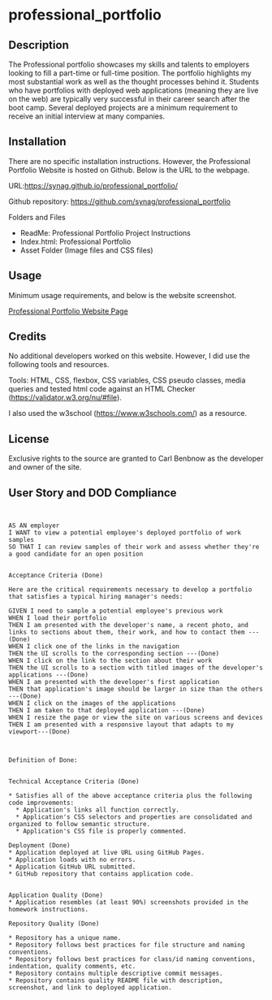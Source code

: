 # professional_portfolio

## Description 

The Professional portfolio showcases my skills and talents to employers looking to fill a part-time or full-time position. The portfolio highlights my most substantial work as well as the thought processes behind it. Students who have portfolios with deployed web applications (meaning they are live on the web) are typically very successful in their career search after the boot camp. Several deployed projects are a minimum requirement to receive an initial interview at many companies. 



## Installation

There are no specific installation instructions. However, the Professional Portfolio Website is hosted on Github. Below is the URL to the webpage. 

URL:https://synag.github.io/professional_portfolio/

Github repository: https://github.com/synag/professional_portfolio

Folders and Files
- ReadMe: Professional Portfolio Project Instructions
- Index.html: Professional Portfolio 
- Asset Folder (Image files and CSS files)


## Usage 

Minimum usage requirements, and below is the website screenshot.


[Professional Portfolio Website Page](assets/image/screenshot.png)



## Credits

No additional developers worked on this website. However, I did use the following tools and resources. 

Tools: HTML, CSS, flexbox, CSS variables, CSS pseudo classes,  media queries and tested html code against an HTML Checker (https://validator.w3.org/nu/#file). 

I also used the w3school (https://www.w3schools.com/) as a resource.


## License

Exclusive rights to the source are granted to Carl Benbnow as the developer and owner of the site.



## User Story and DOD Compliance


```


AS AN employer
I WANT to view a potential employee's deployed portfolio of work samples
SO THAT I can review samples of their work and assess whether they're a good candidate for an open position


Acceptance Criteria (Done)

Here are the critical requirements necessary to develop a portfolio that satisfies a typical hiring manager's needs:

GIVEN I need to sample a potential employee's previous work
WHEN I load their portfolio 
THEN I am presented with the developer's name, a recent photo, and links to sections about them, their work, and how to contact them ---(Done)
WHEN I click one of the links in the navigation
THEN the UI scrolls to the corresponding section ---(Done)
WHEN I click on the link to the section about their work
THEN the UI scrolls to a section with titled images of the developer's applications ---(Done)
WHEN I am presented with the developer's first application
THEN that application's image should be larger in size than the others ---(Done)
WHEN I click on the images of the applications
THEN I am taken to that deployed application ---(Done)
WHEN I resize the page or view the site on various screens and devices
THEN I am presented with a responsive layout that adapts to my viewport---(Done)



Definition of Done:


Technical Acceptance Criteria (Done)

* Satisfies all of the above acceptance criteria plus the following code improvements:
  * Application's links all function correctly.
  * Application's CSS selectors and properties are consolidated and organized to follow semantic structure.
  * Application's CSS file is properly commented.

Deployment (Done)
* Application deployed at live URL using GitHub Pages.
* Application loads with no errors.
* Application GitHub URL submitted.
* GitHub repository that contains application code.


Application Quality (Done)
* Application resembles (at least 90%) screenshots provided in the homework instructions.

Repository Quality (Done)

* Repository has a unique name.
* Repository follows best practices for file structure and naming conventions.
* Repository follows best practices for class/id naming conventions, indentation, quality comments, etc.
* Repository contains multiple descriptive commit messages.
* Repository contains quality README file with description, screenshot, and link to deployed application.
